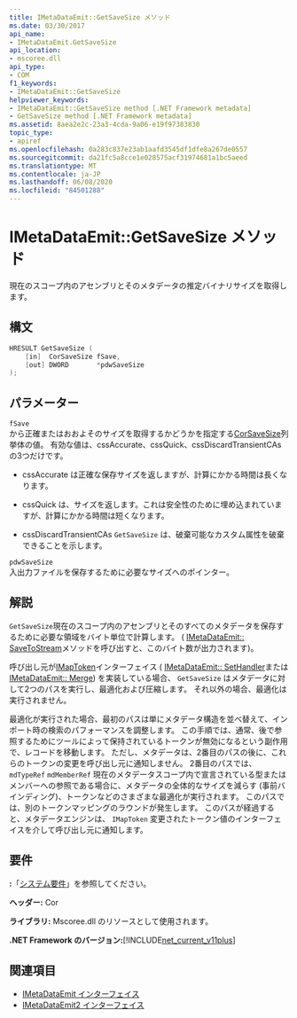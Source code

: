```yaml
---
title: IMetaDataEmit::GetSaveSize メソッド
ms.date: 03/30/2017
api_name:
- IMetaDataEmit.GetSaveSize
api_location:
- mscoree.dll
api_type:
- COM
f1_keywords:
- IMetaDataEmit::GetSaveSize
helpviewer_keywords:
- IMetaDataEmit::GetSaveSize method [.NET Framework metadata]
- GetSaveSize method [.NET Framework metadata]
ms.assetid: 8aea2e2c-23a3-4cda-9a06-e19f97383830
topic_type:
- apiref
ms.openlocfilehash: 0a283c837e23ab1aafd3545df1dfe8a267de0557
ms.sourcegitcommit: da21fc5a8cce1e028575acf31974681a1bc5aeed
ms.translationtype: MT
ms.contentlocale: ja-JP
ms.lasthandoff: 06/08/2020
ms.locfileid: "84501288"
---
```

# <a name="imetadataemitgetsavesize-method"></a>IMetaDataEmit::GetSaveSize メソッド
現在のスコープ内のアセンブリとそのメタデータの推定バイナリサイズを取得します。  
  
## <a name="syntax"></a>構文  
  
```cpp  
HRESULT GetSaveSize (  
    [in]  CorSaveSize fSave,  
    [out] DWORD       *pdwSaveSize  
);  
```  
  
## <a name="parameters"></a>パラメーター  
 `fSave`  
 から正確またはおおよそのサイズを取得するかどうかを指定する[CorSaveSize](corsavesize-enumeration.md)列挙体の値。 有効な値は、cssAccurate、cssQuick、cssDiscardTransientCAs の3つだけです。  
  
- cssAccurate は正確な保存サイズを返しますが、計算にかかる時間は長くなります。  
  
- cssQuick は、サイズを返します。これは安全性のために埋め込まれていますが、計算にかかる時間は短くなります。  
  
- cssDiscardTransientCAs `GetSaveSize` は、破棄可能なカスタム属性を破棄できることを示します。  
  
 `pdwSaveSize`  
 入出力ファイルを保存するために必要なサイズへのポインター。  
  
## <a name="remarks"></a>解説  
 `GetSaveSize`現在のスコープ内のアセンブリとそのすべてのメタデータを保存するために必要な領域をバイト単位で計算します。 ( [IMetaDataEmit:: SaveToStream](imetadataemit-savetostream-method.md)メソッドを呼び出すと、このバイト数が出力されます)。  
  
 呼び出し元が[IMapToken](imaptoken-interface.md)インターフェイス ( [IMetaDataEmit:: SetHandler](imetadataemit-sethandler-method.md)または[IMetaDataEmit:: Merge](imetadataemit-merge-method.md)) を実装している場合、 `GetSaveSize` はメタデータに対して2つのパスを実行し、最適化および圧縮します。 それ以外の場合、最適化は実行されません。  
  
 最適化が実行された場合、最初のパスは単にメタデータ構造を並べ替えて、インポート時の検索のパフォーマンスを調整します。 この手順では、通常、後で参照するためにツールによって保持されているトークンが無効になるという副作用で、レコードを移動します。 ただし、メタデータは、2番目のパスの後に、これらのトークンの変更を呼び出し元に通知しません。 2番目のパスでは、 `mdTypeRef` `mdMemberRef` 現在のメタデータスコープ内で宣言されている型またはメンバーへの参照である場合に、メタデータの全体的なサイズを減らす (事前バインディング)、トークンなどのさまざまな最適化が実行されます。 このパスでは、別のトークンマッピングのラウンドが発生します。 このパスが経過すると、メタデータエンジンは、 `IMapToken` 変更されたトークン値のインターフェイスを介して呼び出し元に通知します。  
  
## <a name="requirements"></a>要件  
 **:**「[システム要件](../../get-started/system-requirements.md)」を参照してください。  
  
 **ヘッダー:** Cor  
  
 **ライブラリ:** Mscoree.dll のリソースとして使用されます。  
  
 **.NET Framework のバージョン:**[!INCLUDE[net_current_v11plus](../../../../includes/net-current-v11plus-md.md)]  
  
## <a name="see-also"></a>関連項目

- [IMetaDataEmit インターフェイス](imetadataemit-interface.md)
- [IMetaDataEmit2 インターフェイス](imetadataemit2-interface.md)
